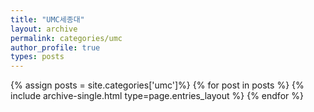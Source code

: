 ```yaml
---
title: "UMC세종대"
layout: archive
permalink: categories/umc
author_profile: true
types: posts
---
```


{% assign posts = site.categories['umc']%}
{% for post in posts %}
{% include archive-single.html type=page.entries_layout %}
{% endfor %}
